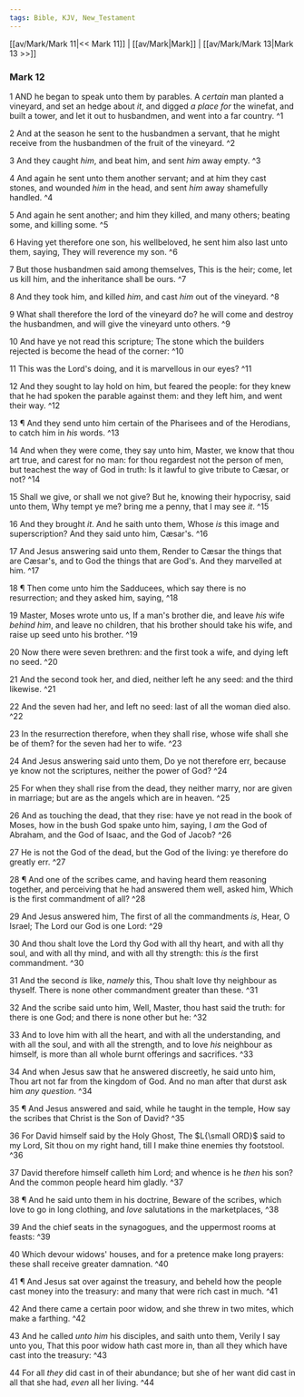 ```yaml
---
tags: Bible, KJV, New_Testament
---
```


[[av/Mark/Mark 11|<< Mark 11]] | [[av/Mark|Mark]] | [[av/Mark/Mark 13|Mark 13 >>]]

### Mark 12

1 AND he began to speak unto them by parables. A _certain_ man planted a vineyard, and set an hedge about _it_, and digged _a_ _place_ _for_ the winefat, and built a tower, and let it out to husbandmen, and went into a far country. ^1

2 And at the season he sent to the husbandmen a servant, that he might receive from the husbandmen of the fruit of the vineyard. ^2

3 And they caught _him_, and beat him, and sent _him_ away empty. ^3

4 And again he sent unto them another servant; and at him they cast stones, and wounded _him_ in the head, and sent _him_ away shamefully handled. ^4

5 And again he sent another; and him they killed, and many others; beating some, and killing some. ^5

6 Having yet therefore one son, his wellbeloved, he sent him also last unto them, saying, They will reverence my son. ^6

7 But those husbandmen said among themselves, This is the heir; come, let us kill him, and the inheritance shall be ours. ^7

8 And they took him, and killed _him_, and cast _him_ out of the vineyard. ^8

9 What shall therefore the lord of the vineyard do? he will come and destroy the husbandmen, and will give the vineyard unto others. ^9

10 And have ye not read this scripture; The stone which the builders rejected is become the head of the corner: ^10

11 This was the Lord's doing, and it is marvellous in our eyes? ^11

12 And they sought to lay hold on him, but feared the people: for they knew that he had spoken the parable against them: and they left him, and went their way. ^12

13 ¶ And they send unto him certain of the Pharisees and of the Herodians, to catch him in _his_ words. ^13

14 And when they were come, they say unto him, Master, we know that thou art true, and carest for no man: for thou regardest not the person of men, but teachest the way of God in truth: Is it lawful to give tribute to Cæsar, or not? ^14

15 Shall we give, or shall we not give? But he, knowing their hypocrisy, said unto them, Why tempt ye me? bring me a penny, that I may see _it_. ^15

16 And they brought _it_. And he saith unto them, Whose _is_ this image and superscription? And they said unto him, Cæsar's. ^16

17 And Jesus answering said unto them, Render to Cæsar the things that are Cæsar's, and to God the things that are God's. And they marvelled at him. ^17

18 ¶ Then come unto him the Sadducees, which say there is no resurrection; and they asked him, saying, ^18

19 Master, Moses wrote unto us, If a man's brother die, and leave _his_ wife _behind_ _him_, and leave no children, that his brother should take his wife, and raise up seed unto his brother. ^19

20 Now there were seven brethren: and the first took a wife, and dying left no seed. ^20

21 And the second took her, and died, neither left he any seed: and the third likewise. ^21

22 And the seven had her, and left no seed: last of all the woman died also. ^22

23 In the resurrection therefore, when they shall rise, whose wife shall she be of them? for the seven had her to wife. ^23

24 And Jesus answering said unto them, Do ye not therefore err, because ye know not the scriptures, neither the power of God? ^24

25 For when they shall rise from the dead, they neither marry, nor are given in marriage; but are as the angels which are in heaven. ^25

26 And as touching the dead, that they rise: have ye not read in the book of Moses, how in the bush God spake unto him, saying, I _am_ the God of Abraham, and the God of Isaac, and the God of Jacob? ^26

27 He is not the God of the dead, but the God of the living: ye therefore do greatly err. ^27

28 ¶ And one of the scribes came, and having heard them reasoning together, and perceiving that he had answered them well, asked him, Which is the first commandment of all? ^28

29 And Jesus answered him, The first of all the commandments _is_, Hear, O Israel; The Lord our God is one Lord: ^29

30 And thou shalt love the Lord thy God with all thy heart, and with all thy soul, and with all thy mind, and with all thy strength: this _is_ the first commandment. ^30

31 And the second _is_ like, _namely_ this, Thou shalt love thy neighbour as thyself. There is none other commandment greater than these. ^31

32 And the scribe said unto him, Well, Master, thou hast said the truth: for there is one God; and there is none other but he: ^32

33 And to love him with all the heart, and with all the understanding, and with all the soul, and with all the strength, and to love _his_ neighbour as himself, is more than all whole burnt offerings and sacrifices. ^33

34 And when Jesus saw that he answered discreetly, he said unto him, Thou art not far from the kingdom of God. And no man after that durst ask him _any_ _question_. ^34

35 ¶ And Jesus answered and said, while he taught in the temple, How say the scribes that Christ is the Son of David? ^35

36 For David himself said by the Holy Ghost, The $L{\small ORD}$ said to my Lord, Sit thou on my right hand, till I make thine enemies thy footstool. ^36

37 David therefore himself calleth him Lord; and whence is he _then_ his son? And the common people heard him gladly. ^37

38 ¶ And he said unto them in his doctrine, Beware of the scribes, which love to go in long clothing, and _love_ salutations in the marketplaces, ^38

39 And the chief seats in the synagogues, and the uppermost rooms at feasts: ^39

40 Which devour widows' houses, and for a pretence make long prayers: these shall receive greater damnation. ^40

41 ¶ And Jesus sat over against the treasury, and beheld how the people cast money into the treasury: and many that were rich cast in much. ^41

42 And there came a certain poor widow, and she threw in two mites, which make a farthing. ^42

43 And he called _unto_ _him_ his disciples, and saith unto them, Verily I say unto you, That this poor widow hath cast more in, than all they which have cast into the treasury: ^43

44 For all _they_ did cast in of their abundance; but she of her want did cast in all that she had, _even_ all her living. ^44
